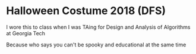 # Halloween Costume 2018 (DFS)
I wore this to class when I was TAing for Design and Analysis of Algorithms at Georgia Tech

Because who says you can't be spooky and educational at the same time
